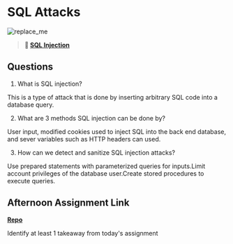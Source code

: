 # SQL Attacks

![replace_me](https://codeworks.blob.core.windows.net/public/assets/img/illustrations/placeholder.svg)

> **📖 [SQL Injection](https://codeworksacademy.com/fs-student-guide/resources/wk11/03-SQL-Injection)**

## Questions

1. What is SQL injection?

This is a type of attack that is done by inserting arbitrary SQL code into a database query.

2. What are 3 methods SQL injection can be done by?

User input, modified cookies used to inject SQL into the back end database, and sever variables such as HTTP headers can used.

3. How can we detect and sanitize SQL injection attacks?

Use prepared statements with parameterized queries for inputs.Limit account privileges of the database user.Create stored procedures to execute queries. 

## Afternoon Assignment Link

**[Repo](https://github.com/iangrell/<ASSIGNMENT_REPO>)**

Identify at least 1 takeaway from today's assignment
